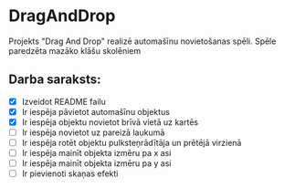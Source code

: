# DragAndDrop
Projekts "Drag And Drop" realizē automašīnu novietošanas spēli. Spēle paredzēta mazāko klāšu skolēniem
## Darba saraksts:
- [x] Izveidot README failu
- [x] Ir iespēja pāvietot automašīnu objektus 
- [x] Ir iespēja objektu novietot brīvā vietā uz kartēs
- [ ] Ir iespēja novietot uz pareizā laukumā
- [ ] Ir iespēja rotēt objektu pulksteņrādītāja un prētējā virzienā
- [ ] Ir iespēja mainīt objekta izmēru pa x asi
- [ ] Ir iespēja mainīt objekta izmēru pa y asi
- [ ] Ir pievienoti skaņas efekti
